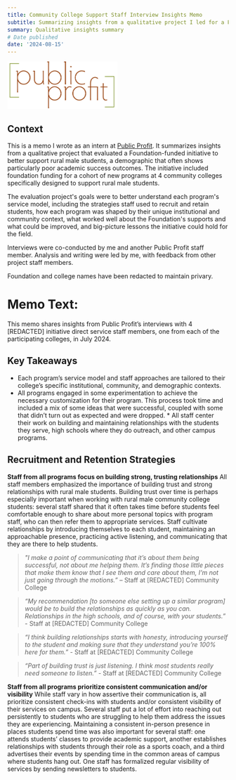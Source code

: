 ```yaml
---
title: Community College Support Staff Interview Insights Memo
subtitle: Summarizing insights from a qualitative project I led for a Foundation client
summary: Qualitative insights summary
# Date published
date: '2024-08-15'
---
```


![png](pp_logo.png)

## Context

This is a memo I wrote as an intern at [Public Profit](https://www.publicprofit.net/). It summarizes insights from a qualitative project that evaluated a Foundation-funded initiative to better support rural male students, a demographic that often shows particularly poor academic success outcomes. The initiative included foundation funding for a cohort of new programs at 4 community colleges specifically designed to support rural male students. 

The evaluation project's goals were to better understand each program's service model, including the strategies staff used to recruit and retain students, how each program was shaped by their unique institutional and community context, what worked well about the Foundation's supports and what could be improved, and big-picture lessons the initiative could hold for the field. 

Interviews were co-conducted by me and another Public Profit staff member. Analysis and writing were led by me, with feedback from other project staff members. 

Foundation and college names have been redacted to maintain privary. 

# Memo Text:

This memo shares insights from Public Profit’s interviews with 4 [REDACTED] initiative direct service staff members, one from each of the participating colleges, in July 2024. 

## Key Takeaways
* Each program’s service model and staff approaches are tailored to their college’s specific institutional, community, and demographic contexts.
* All programs engaged in some experimentation to achieve the necessary customization for their program. This process took time and included a mix of some ideas that were successful, coupled with some that didn’t turn out as expected and were dropped. * All staff center their work on building and maintaining relationships with the students they serve, high schools where they do outreach, and other campus programs. 

## Recruitment and Retention Strategies

**Staff from all programs focus on building strong, trusting relationships**
All staff members emphasized the importance of building trust and strong relationships with rural male students. Building trust over time is perhaps especially important when working with rural male community college students: several staff shared that it often takes time before students feel comfortable enough to share about more personal topics with program staff, who can then refer them to appropriate services. Staff cultivate relationships by introducing themselves to each student, maintaining an approachable presence, practicing active listening, and communicating that they are there to help students. 

> *"I make a point of communicating that it’s about them being successful, not about me helping them. It’s finding those little pieces that make them know that I see them and care about them, I’m not just going through the motions.”* – Staff at [REDACTED] Community College

> *“My recommendation [to someone else setting up a similar program] would be to build the relationships as quickly as you can. Relationships in the high schools, and of course, with your students.”* - Staff at [REDACTED] Community College 

> *“I think building relationships starts with honesty, introducing yourself to the student and making sure that they understand you’re 100% here for them.”* - Staff at [REDACTED] Community College 

> *“Part of building trust is just listening. I think most students really need someone to listen.”* - Staff at [REDACTED] Community College

**Staff from all programs prioritize consistent communication and/or visibility**
While staff vary in how assertive their communication is, all prioritize consistent check-ins with students and/or consistent visibility of their services on campus. Several staff put a lot of effort into reaching out persistently to students who are struggling to help them address the issues they are experiencing. Maintaining a consistent in-person presence in places students spend time was also important for several staff: one attends students’ classes to provide academic support, another establishes relationships with students through their role as a sports coach, and a third advertises their events by spending time in the common areas of campus where students hang out. One staff has formalized regular visibility of services by sending newsletters to students. 
